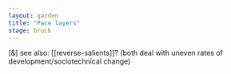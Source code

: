 ```yaml
---  
layout: garden
title: "Pace layers"
stage: bruck
---
```


[&] see also: [[reverse-salients]]? (both deal with uneven rates of development/sociotechnical change)